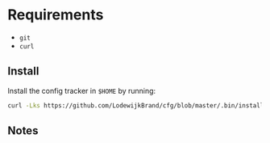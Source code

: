 # Requirements
 - `git`
 - `curl`

## Install

Install the config tracker in `$HOME` by running:

```bash
curl -Lks https://github.com/LodewijkBrand/cfg/blob/master/.bin/install.sh | /bin/bash
```

## Notes

